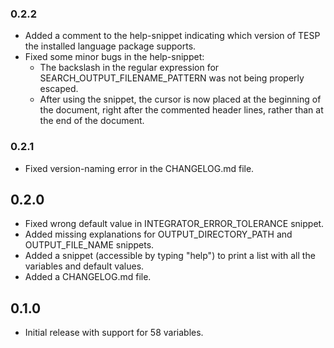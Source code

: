 ### 0.2.2
* Added a comment to the help-snippet indicating which version of TESP the installed language package supports.
* Fixed some minor bugs in the help-snippet:
  * The backslash in the regular expression for SEARCH_OUTPUT_FILENAME_PATTERN was not being properly escaped.
  * After using the snippet, the cursor is now placed at the beginning of the document, right after the commented header lines, rather than at the end of the document.

### 0.2.1
* Fixed version-naming error in the CHANGELOG.md file.

## 0.2.0
* Fixed wrong default value in INTEGRATOR_ERROR_TOLERANCE snippet.
* Added missing explanations for OUTPUT_DIRECTORY_PATH and OUTPUT_FILE_NAME snippets.
* Added a snippet (accessible by typing "help") to print a list with all the variables and default values.
* Added a CHANGELOG.md file.

## 0.1.0
* Initial release with support for 58 variables.
